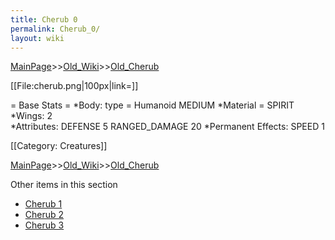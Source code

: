 ```yaml
---
title: Cherub 0
permalink: Cherub_0/
layout: wiki
---
```


[MainPage](/keeperrl_wiki/ "wikilink")>>[Old_Wiki](/keeperrl_wiki/Old_Wiki "wikilink")>>[Old_Cherub](/keeperrl_wiki/Old_Cherub "wikilink")

[[File:cherub.png|100px|link=]]

= Base Stats =
*Body: type = Humanoid MEDIUM
*Material = SPIRIT
*Wings: 2  
*Attributes: DEFENSE 5 RANGED_DAMAGE 20 
*Permanent Effects: SPEED 1 

[[Category: Creatures]]

[MainPage](/keeperrl_wiki/ "wikilink")>>[Old_Wiki](/keeperrl_wiki/Old_Wiki "wikilink")>>[Old_Cherub](/keeperrl_wiki/Old_Cherub "wikilink")

Other items in this section
-    [Cherub 1](/keeperrl_wiki/Cherub_1 "wikilink")
-    [Cherub 2](/keeperrl_wiki/Cherub_2 "wikilink")
-    [Cherub 3](/keeperrl_wiki/Cherub_3 "wikilink")
